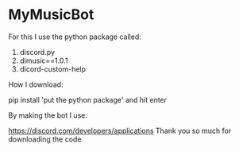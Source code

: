# MyMusicBot
For this I use the python package called:
1. discord.py
2. dimusic==1.0.1
3. dicord-custom-help

How I download:

pip install 'put the python package' and hit enter

By making the bot I use:

https://discord.com/developers/applications
Thank you so much for downloading the code
